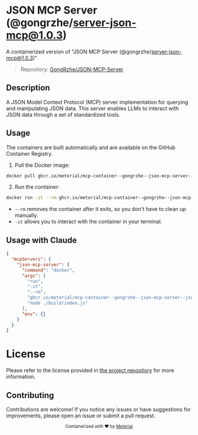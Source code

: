 
# JSON MCP Server (@gongrzhe/server-json-mcp@1.0.3)

A containerized version of "JSON MCP Server (@gongrzhe/server-json-mcp@1.0.3)"

> Repository: [GongRzhe/JSON-MCP-Server](https://github.com/GongRzhe/JSON-MCP-Server)

## Description

A JSON Model Context Protocol (MCP) server implementation for querying and manipulating JSON data. This server enables LLMs to interact with JSON data through a set of standardized tools.


## Usage

The containers are built automatically and are available on the GitHub Container Registry.

1. Pull the Docker image:

```bash
docker pull ghcr.io/metorial/mcp-container--gongrzhe--json-mcp-server--json-mcp-server
```

2. Run the container:

```bash
docker run -it --rm ghcr.io/metorial/mcp-container--gongrzhe--json-mcp-server--json-mcp-server 
```

- `--rm` removes the container after it exits, so you don't have to clean up manually.
- `-it` allows you to interact with the container in your terminal.



## Usage with Claude

```json
{
  "mcpServers": {
    "json-mcp-server": {
      "command": "docker",
      "args": [
        "run",
        "-it",
        "--rm",
        "ghcr.io/metorial/mcp-container--gongrzhe--json-mcp-server--json-mcp-server",
        "node ./build/index.js"
      ],
      "env": {}
    }
  }
}
```

# License

Please refer to the license provided in [the project repository](https://github.com/GongRzhe/JSON-MCP-Server) for more information.

## Contributing

Contributions are welcome! If you notice any issues or have suggestions for improvements, please open an issue or submit a pull request.

<div align="center">
  <sub>Containerized with ❤️ by <a href="https://metorial.com">Metorial</a></sub>
</div>
  